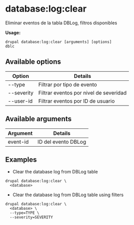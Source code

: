 # database:log:clear
Eliminar eventos de la tabla DBLog, filtros disponibles

**Usage:**
```
drupal database:log:clear [arguments] [options]
dblc
```

## Available options
Option | Details
-------|-------------
--type | Filtrar por tipo de evento
--severity | Filtrar eventos por nivel de severidad
--user-id | Filtrar eventos por ID de usuario

## Available arguments
Argument | Details
---------|-------------
event-id | ID del evento DBLog

## Examples
* Clear the database log from DBLog table
```
drupal database:log:clear \
  <database>
```
* Clear the database log from DBLog table using filters
```
drupal database:log:clear \
  <database> \
  --type=TYPE \
  --severity=SEVERITY
```

